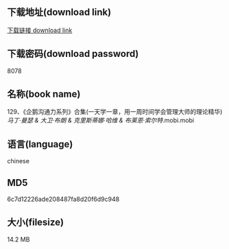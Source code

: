 ## 下载地址(download link)
[下载链接 download link](https://voluble-croquembouche-d321dc.netlify.app/?s=129%E3%80%81%E3%80%8A%E4%BC%81%E9%B9%85%E6%B2%9F%E9%80%9A%E5%8A%9B%E7%B3%BB%E5%88%97%E3%80%8B%E5%90%88%E9%9B%86%28%E4%B8%80%E5%A4%A9%E5%AD%A6%E4%B8%80%E7%AB%A0%EF%BC%8C%E7%94%A8%E4%B8%80%E5%91%A8%E6%97%B6%E9%97%B4%E5%AD%A6%E4%BC%9A%E7%AE%A1%E7%90%86%E5%A4%A7%E5%B8%88%E7%9A%84%E7%90%86%E8%AE%BA%E7%B2%BE%E5%8D%8E%29_%E9%A9%AC%E4%B8%81%C2%B7%E6%9B%BC%E7%91%9F+%26+%E5%A4%A7%E5%8D%AB%C2%B7%E5%B8%83%E6%9C%97+%26+%E5%85%8B%E9%87%8C%E6%96%AF%E8%92%82%E5%A8%9C%C2%B7%E5%93%88%E7%BB%B4+%26+%E5%B8%83%E8%8E%B1%E6%81%A9%C2%B7%E7%B4%A2%E5%B0%94%E7%89%B9_.mobi)

## 下载密码(download password)
8078

## 名称(book name)
129、《企鹅沟通力系列》合集(一天学一章，用一周时间学会管理大师的理论精华)_马丁·曼瑟 & 大卫·布朗 & 克里斯蒂娜·哈维 & 布莱恩·索尔特_.mobi.mobi

## 语言(language)
chinese

## MD5
6c7d12226ade208487fa8d20f6d9c948

## 大小(filesize)
14.2 MB
